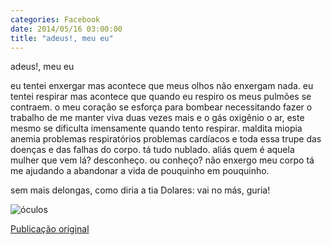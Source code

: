 ```yaml
---
categories: Facebook
date: 2014/05/16 03:00:00
title: "adeus!, meu eu"
---
```


adeus!, meu eu

eu tentei enxergar
mas acontece que meus olhos não enxergam nada.
eu tentei respirar
mas acontece que quando eu respiro
os meus pulmões se contraem.
o meu coração se esforça para bombear
necessitando fazer o trabalho de me manter viva duas vezes mais
e o gás oxigênio
o ar, este mesmo
se dificulta imensamente quando tento respirar.
maldita miopia
anemia
problemas respiratórios
problemas cardíacos
e toda essa trupe
das doenças
e das falhas do corpo.
tá tudo nublado.
aliás
quem é aquela mulher que vem lá?
desconheço.
ou conheço?
não enxergo
meu corpo tá me ajudando
a abandonar a vida
de pouquinho em pouquinho.

sem mais delongas, como diria a tia Dolares: vai no más, guria!

![óculos][1]

[Publicação original](https://www.facebook.com/photo.php?fbid=1423817144555316&set=a.1418042228466141.1073741828.1418031755133855)

[1]: ../../img/10320370_1423817144555316_2740850236474904193_n.jpg

